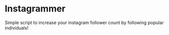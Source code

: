 # Instagrammer
Simple script to increase your instagram follower count by following popular individuals!
